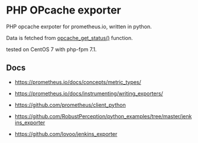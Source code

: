 # PHP OPcache exporter
PHP opcache exrpoter for prometheus.io, written in python.

Data is fetched from [opcache_get_status()](http://php.net/manual/en/function.opcache-get-status.php) function.

tested on CentOS 7 with php-fpm 7.1.

## Docs

* https://prometheus.io/docs/concepts/metric_types/

* https://prometheus.io/docs/instrumenting/writing_exporters/

* https://github.com/prometheus/client_python

* https://github.com/RobustPerception/python_examples/tree/master/jenkins_exporter

* https://github.com/lovoo/jenkins_exporter
